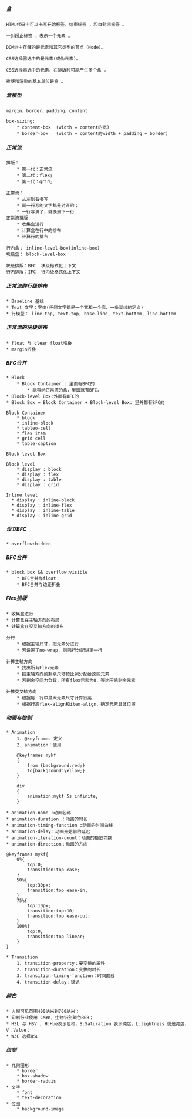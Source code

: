 ##### 盒

	HTML代码中可以书写开始标签，结束标签 ，和自封闭标签 。

	一对起止标签 ，表示一个元素 。

	DOM树中存储的是元素和其它类型的节点（Node）。

	CSS选择器选中的是元素(或伪元素)。

	CSS选择器选中的元素，在排版时可能产生多个盒 。

	排版和渲染的基本单位是盒 。

##### 盒模型
	margin、border、padding、content

	box-sizing:
		* content-box  (width = content的宽)
		* border-box   (width = content的width + padding + border)

##### 正常流
	排版：
		* 第一代：正常流
		* 第二代：flex;
		* 第三代：grid;

	正常流：
		* 从左到右书写
		* 同一行写的文字都是对齐的；
		* 一行写满了，就换到下一行
	正常流排版
		* 收集盒进行
		* 计算盒在行中的排布
		* 计算行的排布

	行内盒： inline-level-box(inline-box)	
	块级盒： block-level-box

	块级排版：BFC  块级格式化上下文
	行内排版：IFC  行内级格式化上下文

##### 正常流的行级排布
	* Baseline 基线
	* Text 文字：字体(任何文字都是一个宽和一个高，一条基线的定义)
	* 行模型： line-top, text-top, base-line, text-bottom, line-bottom

##### 正常流的块级排布
	* float 与 clear float堆叠
	* margin折叠

##### BFC合并
	* Block
		* Block Container : 里面有BFC的
			* 能容纳正常流的盒，里面就有BFC，
	* Block-level Box:外面有BFC的
	* Block Box = Block Container + Block-level Box: 里外都有BFC的

	Block Container
		* block
		* inline-block
		* tableo-cell
		* flex item
		* grid cell
		* table-caption

	Block-level Box

	Block level              
		* display : block 
		* display : flex 
		* display : table 
		* display : grid 

	Inline level
	  * display : inline-block
	  * display : inline-flex
	  * display : inline-table
	  * display : inline-grid

##### 设立BFC  
	* overflow:hidden

##### BFC合并
	* block box && overflow:visible
		* BFC合并与float
		* BFC合并与边距折叠

##### Flex排版
	* 收集盒进行
	* 计算盒在主轴方向的布局
	* 计算盒在交叉轴方向的排布

	分行 
		* 根据主轴尺寸，把元素分进行
		* 若设置了no-wrap, 则强行分配进第一行 
	
	计算主轴方向
		* 找出所有Flex元素
		* 把主轴方向的剩余尺寸按比例分配给这些元素
		* 若剩余空间为负数，所有flex元素为0，等比压缩剩余元素

	计算交叉轴方向
		* 根据每一行中最大元素尺寸计算行高
		* 根据行高flex-align和item-align，确定元素具体位置

##### 动画与绘制
	* Animation
		1. @keyframes 定义
		2. animation：使用

		@keyframes mykf
		{
			from {background:red;}
			to{background:yellow;}
		}

		div
		{
			animation:mykf 5s infinite;
		}

	* animation-name :动画名称
	* animation-duration ：动画的时长
	* animation-timing-function :动画的时间曲线
	* animation-delay：动画开始前的延迟
	* animation-iteration-count：动画的播放次数
	* animation-direction：动画的方向

	@keyframes mykf{
		0%{
			top:0; 
			transition:top ease;
		}
		50%{
			top:30px;
			transition:top ease-in;
		}
		75%{
			top:10px;
			transition:top:10;
			transition:top ease-out;
		}
		100%{
			top:0;
			transition:top linear;
		}
	}

	* Transition
		1. transition-property：要变换的属性
		2. transition-duration：变换的时长
		3. transition-timing-function：时间曲线
		4. transition-delay：延迟

##### 颜色
	* 人眼可见范围400纳米到760纳米；
	* 印刷行业使用 CMYK，生物识别颜色RGB；
	* HSL 与 HSV , H:Hue表示色相，S:Saturation 表示纯度，L:lightness 便是亮度，V：Value；
	* W3C 选择HSL

##### 绘制
	* 几何图形
		* border
		* box-shadow
		* border-raduis
	* 文字
		* font
		* text-decoration
	* 位图
		* background-image